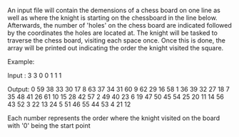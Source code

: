 An input file will contain the demensions of a chess board on one line as well as where the knight is starting on the chessboard in the line below. 
Afterwards, the number of 'holes' on the chess board are indicated followed by the coordinates the holes are located at. The knight will be tasked to traverse the chess board, visiting each space once. 
Once this is done, the array will be printed out indicating the order the knight visited the square. 

Example:

Input : 
3 3
0 0
1
1 1

Output:
0  59  38  33  30  17   8  63
37  34  31  60   9  62  29  16
58   1  36  39  32  27  18   7
35  48  41  26  61  10  15  28
42  57   2  49  40  23   6  19
47  50  45  54  25  20  11  14
56  43  52   3  22  13  24   5
51  46  55  44  53   4  21  12

Each number represents the order where the knight visited on the board with '0' being the start point
